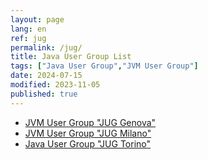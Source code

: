 ```yaml
---
layout: page
lang: en
ref: jug
permalink: /jug/
title: Java User Group List
tags: ["Java User Group","JVM User Group"]
date: 2024-07-15
modified: 2023-11-05
published: true
---
```


* [JVM User Group "JUG Genova"](https://www.juggenova.it/)
* [JVM User Group "JUG Milano"](https://www.jugmilano.it/)
* [Java User Group "JUG Torino"](https://jugtorino.org/)

